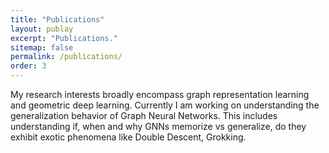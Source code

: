 ```yaml
---
title: "Publications"
layout: publay
excerpt: "Publications."
sitemap: false
permalink: /publications/
order: 3
---
```


My research interests broadly encompass graph representation learning and geometric deep learning. Currently I am working on understanding the generalization behavior of Graph Neural Networks. This includes understanding if, when and why GNNs memorize vs generalize, do they exhibit exotic phenomena like Double Descent, Grokking.
